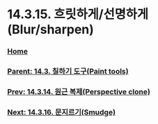 # 14.3.15. 흐릿하게/선명하게(Blur/sharpen)

### [Home](./00-home.md)
### [Parent: 14.3. 칠하기 도구(Paint tools)](./14-03-00-paint-tools.md)
### [Prev: 14.3.14. 원근 복제(Perspective clone)](./14-03-14-perspective-clone.md)
### [Next: 14.3.16. 문지르기(Smudge)](./14-03-16-smudge.md)
